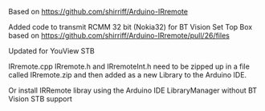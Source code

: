 Based on https://github.com/shirriff/Arduino-IRremote

Added code to transmit RCMM 32 bit (Nokia32) for BT Vision Set Top Box based on https://github.com/shirriff/Arduino-IRremote/pull/26/files

Updated for YouView STB

IRremote.cpp IRremote.h and IRremoteInt.h need to be zipped up in a file called IRremote.zip and then added as a new Library to the Arduino IDE.

Or install IRRemote libray using the Arduino IDE LibraryManager without BT Vision STB support
